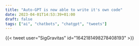 ```yaml
---
title: "Auto-GPT is now able to write it's own code"
date: 2023-04-01T14:53:39+01:00
draft: false
tags: ["ai", "chatbots", "chatgpt", "tweets"]
---
```

{{< tweet user="SigGravitas" id="1642181498278408193" >}}
